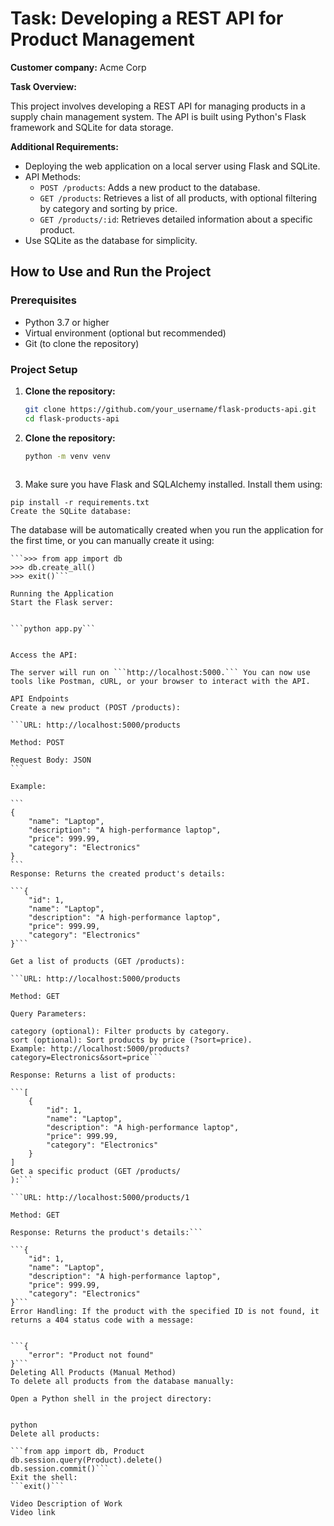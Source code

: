# Task: Developing a REST API for Product Management

**Customer company:** Acme Corp

**Task Overview:**

This project involves developing a REST API for managing products in a supply chain management system. The API is built using Python's Flask framework and SQLite for data storage.

**Additional Requirements:**

- Deploying the web application on a local server using Flask and SQLite.
- API Methods:
  - `POST /products`: Adds a new product to the database.
  - `GET /products`: Retrieves a list of all products, with optional filtering by category and sorting by price.
  - `GET /products/:id`: Retrieves detailed information about a specific product.
- Use SQLite as the database for simplicity.

## How to Use and Run the Project

### Prerequisites

- Python 3.7 or higher
- Virtual environment (optional but recommended)
- Git (to clone the repository)

### Project Setup

1. **Clone the repository:**

   ```bash
   git clone https://github.com/your_username/flask-products-api.git
   cd flask-products-api

2. **Clone the repository:**
    ```bash
    python -m venv venv



3. Make sure you have Flask and SQLAlchemy installed. Install them using:

```
pip install -r requirements.txt
Create the SQLite database:
```

The database will be automatically created when you run the application for the first time, or you can manually create it using:

``````
```>>> from app import db
>>> db.create_all()
>>> exit()```

Running the Application
Start the Flask server:


```python app.py```


Access the API:

The server will run on ```http://localhost:5000.``` You can now use tools like Postman, cURL, or your browser to interact with the API.

API Endpoints
Create a new product (POST /products):

```URL: http://localhost:5000/products

Method: POST

Request Body: JSON
```

Example:

```
{
    "name": "Laptop",
    "description": "A high-performance laptop",
    "price": 999.99,
    "category": "Electronics"
}
```
Response: Returns the created product's details:

```{
    "id": 1,
    "name": "Laptop",
    "description": "A high-performance laptop",
    "price": 999.99,
    "category": "Electronics"
}```

Get a list of products (GET /products):

```URL: http://localhost:5000/products

Method: GET

Query Parameters:

category (optional): Filter products by category.
sort (optional): Sort products by price (?sort=price).
Example: http://localhost:5000/products?category=Electronics&sort=price```

Response: Returns a list of products:

```[
    {
        "id": 1,
        "name": "Laptop",
        "description": "A high-performance laptop",
        "price": 999.99,
        "category": "Electronics"
    }
]
Get a specific product (GET /products/
):```

```URL: http://localhost:5000/products/1

Method: GET

Response: Returns the product's details:```

```{
    "id": 1,
    "name": "Laptop",
    "description": "A high-performance laptop",
    "price": 999.99,
    "category": "Electronics"
}```
Error Handling: If the product with the specified ID is not found, it returns a 404 status code with a message:


```{
    "error": "Product not found"
}```
Deleting All Products (Manual Method)
To delete all products from the database manually:

Open a Python shell in the project directory:


python
Delete all products:

```from app import db, Product
db.session.query(Product).delete()
db.session.commit()```
Exit the shell:
```exit()```

Video Description of Work
Video link


